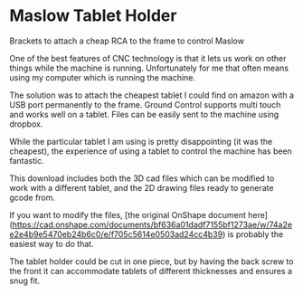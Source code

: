# Maslow Tablet Holder

Brackets to attach a cheap RCA to the frame to control Maslow

One of the best features of CNC technology is that it lets us work on other things while the machine is running. Unfortunately for me that often means using my computer which is running the machine.

The solution was to attach the cheapest tablet I could find on amazon with a USB port permanently to the frame. Ground Control supports multi touch and works well on a tablet. Files can be easily sent to the machine using dropbox.

While the particular tablet I am using is pretty disappointing (it was the cheapest), the experience of using a tablet to control the machine has been fantastic.

This download includes both the 3D cad files which can be modified to work with a different tablet, and the 2D drawing files ready to generate gcode from.

If you want to modify the files, [the original OnShape document here] (https://cad.onshape.com/documents/bf636a01dadf7155bf1273ae/w/74a2ee2e4b9e5470eb24b6c0/e/f705c5614e0503ad24cc4b39) is probably the easiest way to do that.

The tablet holder could be cut in one piece, but by having the back screw to the front it can accommodate tablets of different thicknesses and ensures a snug fit.
